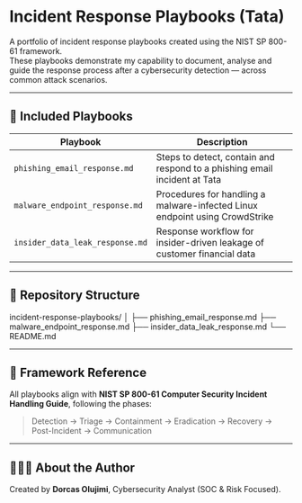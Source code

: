 
# Incident Response Playbooks (Tata)

A portfolio of incident response playbooks created using the NIST SP 800-61 framework.  
These playbooks demonstrate my capability to document, analyse and guide the response process after a cybersecurity detection — across common attack scenarios.

---

## 📘 Included Playbooks

| Playbook                          | Description                                                         |
|-----------------------------------|---------------------------------------------------------------------|
| `phishing_email_response.md`      | Steps to detect, contain and respond to a phishing email incident at Tata |
| `malware_endpoint_response.md`    | Procedures for handling a malware-infected Linux endpoint using CrowdStrike |
| `insider_data_leak_response.md`   | Response workflow for insider-driven leakage of customer financial data |

---

## 📁 Repository Structure

incident-response-playbooks/
│
├── phishing_email_response.md
├── malware_endpoint_response.md
├── insider_data_leak_response.md
└── README.md

---

## 🧭 Framework Reference

All playbooks align with **NIST SP 800-61 Computer Security Incident Handling Guide**, following the phases:  
> Detection → Triage → Containment → Eradication → Recovery → Post-Incident → Communication

---

## 👩🏽‍💻 About the Author

Created by **Dorcas Olujimi**, Cybersecurity Analyst (SOC & Risk Focused).
